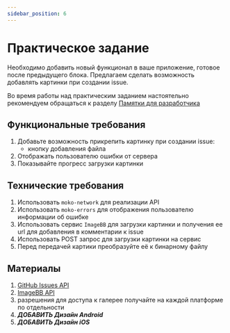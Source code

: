 ```yaml
---
sidebar_position: 6
---
```


# Практическое задание
Необходимо добавить новый функционал в ваше приложение, готовое после предыдущего блока.
Предлагаем сделать возможность добавлять картинки при создании issue.

Во время работы над практическим заданием настоятельно рекомендуем обращаться к разделу [Памятки для разработчика](../memos/function)

## Функциональные требования
1. Добавьте возможность прикрепить картинку при создании issue:
    - кнопку добавления файла
2. Отображать пользователю ошибки от сервера
3. Показывайте прогресс загрузки картинки

## Технические требования
1. Использовать `moko-network` для реализации API
2. Использовать `moko-errors` для отображения пользователю информации об ошибке
3. Использовать сервис `ImageBB` для загрузки картинки и получения ее url для добавления в комментарии к issue
4. Использовать POST запрос для загрузки картинки на сервис
5. Перед передачей картики преобразуйте её к бинарному файлу

## Материалы
1. [GitHub Issues API](https://docs.github.com/en/rest/issues/issues#about-the-issues-api)
2. [ImageBB API](https://api.imgbb.com/)
3. разрешения для доступа к галерее получайте на каждой платформе по отдельности
4. ***ДОБАВИТЬ Дизайн Android***
5. ***ДОБАВИТЬ Дизайн iOS***